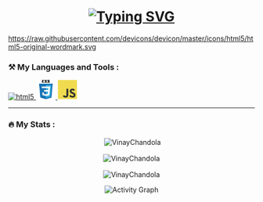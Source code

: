 ### <h1 align="center">[![Typing SVG](https://readme-typing-svg.demolab.com/?lines=Hello,+I+am+Vinay+Chandola+👋)](https://git.io/typing-svg)</h1>

https://raw.githubusercontent.com/devicons/devicon/master/icons/html5/html5-original-wordmark.svg

### ⚒️ My Languages and Tools :

<p align="left"> </a> <a href="https://www.w3.org/html/" target="_blank" rel="noreferrer"> <img src="https://img.shields.io/badge/HTML5-E34F26?style=for-the-badge&logo=html5&logoColor=white" alt="html5" width="40" height="40"/> </a> <a href="https://www.w3schools.com/css/" target="_blank" rel="noreferrer"> <img src="https://raw.githubusercontent.com/devicons/devicon/master/icons/css3/css3-original-wordmark.svg" alt="css3" width="40" height="40"/> </a> </a> <a href="https://developer.mozilla.org/en-US/docs/Web/JavaScript" target="_blank" rel="noreferrer"> <img src="https://raw.githubusercontent.com/devicons/devicon/master/icons/javascript/javascript-original.svg" alt="javascript" width="40" height="40"/> </a> </p>  

--- 
### :fire: My Stats :
<div align="center">
<p>&nbsp;<img align="center" src="https://github-readme-stats.vercel.app/api?username=Hero-debug-cloud&show_icons=true&locale=en" alt="VinayChandola" /></p>

<p><img align="center" src="https://github-readme-streak-stats.herokuapp.com/?user=Hero-debug-cloud&" alt="VinayChandola" /></p>

<p><img align="center" src="https://github-readme-stats.vercel.app/api/top-langs?username=Hero-debug-cloud&show_icons=true&locale=en&layout=compact" alt="VinayChandola" /></p>

<img alt="Activity Graph" src="https://denvercoder1-activity-graph.herokuapp.com/graph/?username=Hero-debug-cloud&bg_color=1F222E&color=c64ebf&line=0dbdb2&point=FFFFFF&hide_border=true" />
</div>








